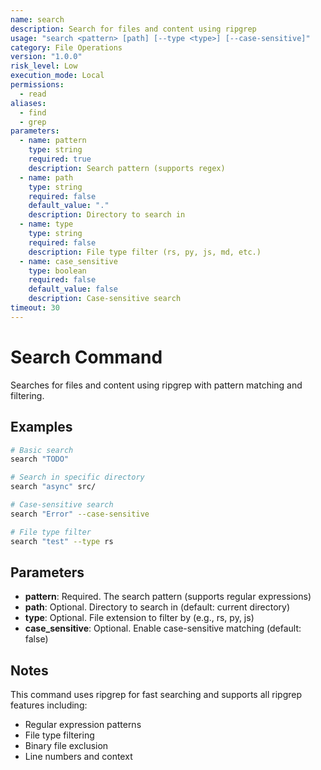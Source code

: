 ```yaml
---
name: search
description: Search for files and content using ripgrep
usage: "search <pattern> [path] [--type <type>] [--case-sensitive]"
category: File Operations
version: "1.0.0"
risk_level: Low
execution_mode: Local
permissions:
  - read
aliases:
  - find
  - grep
parameters:
  - name: pattern
    type: string
    required: true
    description: Search pattern (supports regex)
  - name: path
    type: string
    required: false
    default_value: "."
    description: Directory to search in
  - name: type
    type: string
    required: false
    description: File type filter (rs, py, js, md, etc.)
  - name: case_sensitive
    type: boolean
    required: false
    default_value: false
    description: Case-sensitive search
timeout: 30
---
```


# Search Command

Searches for files and content using ripgrep with pattern matching and filtering.

## Examples

```bash
# Basic search
search "TODO"

# Search in specific directory
search "async" src/

# Case-sensitive search
search "Error" --case-sensitive

# File type filter
search "test" --type rs
```

## Parameters

- **pattern**: Required. The search pattern (supports regular expressions)
- **path**: Optional. Directory to search in (default: current directory)
- **type**: Optional. File extension to filter by (e.g., rs, py, js)
- **case_sensitive**: Optional. Enable case-sensitive matching (default: false)

## Notes

This command uses ripgrep for fast searching and supports all ripgrep features including:
- Regular expression patterns
- File type filtering
- Binary file exclusion
- Line numbers and context
